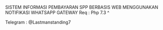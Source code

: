 SISTEM INFORMASI PEMBAYARAN SPP BERBASIS WEB MENGGUNAKAN NOTIFIKASI WHATSAPP GATEWAY
Req : Php 7.3 ^

Telegram : @Lastmanstanding7

